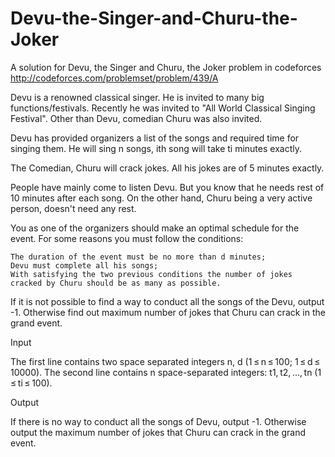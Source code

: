 # Devu-the-Singer-and-Churu-the-Joker
A solution for Devu, the Singer and Churu, the Joker problem in codeforces    http://codeforces.com/problemset/problem/439/A

Devu is a renowned classical singer. He is invited to many big functions/festivals. Recently he was invited to "All World Classical Singing Festival". Other than Devu, comedian Churu was also invited.

Devu has provided organizers a list of the songs and required time for singing them. He will sing n songs, ith song will take ti minutes exactly.

The Comedian, Churu will crack jokes. All his jokes are of 5 minutes exactly.

People have mainly come to listen Devu. But you know that he needs rest of 10 minutes after each song. On the other hand, Churu being a very active person, doesn't need any rest.

You as one of the organizers should make an optimal sсhedule for the event. For some reasons you must follow the conditions:

    The duration of the event must be no more than d minutes;
    Devu must complete all his songs;
    With satisfying the two previous conditions the number of jokes cracked by Churu should be as many as possible. 

If it is not possible to find a way to conduct all the songs of the Devu, output -1. Otherwise find out maximum number of jokes that Churu can crack in the grand event.

Input

The first line contains two space separated integers n, d (1 ≤ n ≤ 100; 1 ≤ d ≤ 10000). The second line contains n space-separated integers: t1, t2, ..., tn (1 ≤ ti ≤ 100).

Output

If there is no way to conduct all the songs of Devu, output -1. Otherwise output the maximum number of jokes that Churu can crack in the grand event.
